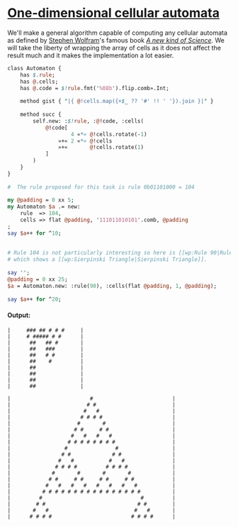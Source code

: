 [1]: https://rosettacode.org/wiki/One-dimensional_cellular_automata

# [One-dimensional cellular automata][1]

We'll make a general algorithm capable of computing any cellular automata
as defined by [Stephen Wolfram](http://en.wikipedia.org/wiki/Stephen_Wolfram)'s
famous book *[A new kind of Science](http://en.wikipedia.org/wiki/A_new_kind_of_Science)*.
We will take the liberty of wrapping the array of cells
as it does not affect the result much
and it makes the implementation a lot easier.

```perl
class Automaton {
    has $.rule;
    has @.cells;
    has @.code = $!rule.fmt('%08b').flip.comb».Int;
 
    method gist { "|{ @!cells.map({+$_ ?? '#' !! ' '}).join }|" }
 
    method succ {
        self.new: :$!rule, :@!code, :cells( 
            @!code[
                    4 «*« @!cells.rotate(-1)
                »+« 2 «*« @!cells
                »+«       @!cells.rotate(1)
            ]
        )
    }
}
 
#  The rule proposed for this task is rule 0b01101000 = 104
 
my @padding = 0 xx 5;
my Automaton $a .= new:
    rule  => 104,
    cells => flat @padding, '111011010101'.comb, @padding
;
say $a++ for ^10;
 
 
# Rule 104 is not particularly interesting so here is [[wp:Rule 90|Rule 90]], 
# which shows a [[wp:Sierpinski Triangle|Sierpinski Triangle]].
 
say '';
@padding = 0 xx 25;
$a = Automaton.new: :rule(90), :cells(flat @padding, 1, @padding);
 
say $a++ for ^20;
```

#### Output:
```
|     ### ## # # #     |
|     # ##### # #      |
|      ##   ## #       |
|      ##   ###        |
|      ##   # #        |
|      ##    #         |
|      ##              |
|      ##              |
|      ##              |
|      ##              |

|                         #                         |
|                        # #                        |
|                       #   #                       |
|                      # # # #                      |
|                     #       #                     |
|                    # #     # #                    |
|                   #   #   #   #                   |
|                  # # # # # # # #                  |
|                 #               #                 |
|                # #             # #                |
|               #   #           #   #               |
|              # # # #         # # # #              |
|             #       #       #       #             |
|            # #     # #     # #     # #            |
|           #   #   #   #   #   #   #   #           |
|          # # # # # # # # # # # # # # # #          |
|         #                               #         |
|        # #                             # #        |
|       #   #                           #   #       |
|      # # # #                         # # # #      |
```